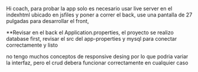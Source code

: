 Hi coach, para probar la app solo es necesario usar live server en el indexhtml ubicado en jsfiles y poner a correr el back, use una pantalla de 27 pulgadas para desarrollar el front,


**Revisar en el back el Application.properties, el proyecto se realizo database first, revisar el src del app-properties y mysql para conectar correctamente y listo



no tengo muchos conceptos de responsive desing por lo que podria variar la interfaz, pero el crud debera funcionar correctamente en cualquier caso
